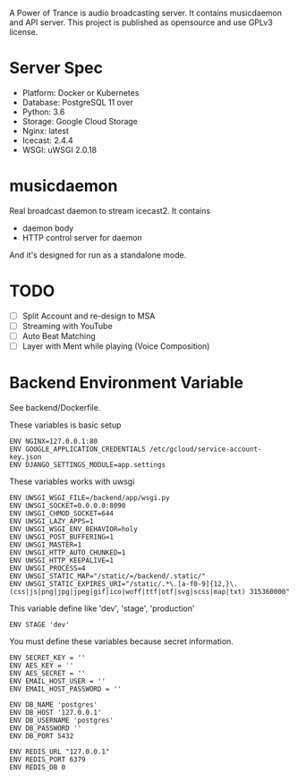 A Power of Trance is audio broadcasting server. 
It contains musicdaemon and API server.
This project is published as opensource and use GPLv3 license.

# Server Spec
- Platform: Docker or Kubernetes
- Database: PostgreSQL 11 over
- Python: 3.6
- Storage: Google Cloud Storage
- Nginx: latest
- Icecast: 2.4.4
- WSGI: uWSGI 2.0.18

# musicdaemon
Real broadcast daemon to stream icecast2.
It contains

- daemon body
- HTTP control server for daemon

And it's designed for run as a standalone mode.

# TODO
- [ ] Split Account and re-design to MSA
- [ ] Streaming with YouTube
- [ ] Auto Beat Matching
- [ ] Layer with Ment while playing (Voice Composition)

# Backend Environment Variable
See backend/Dockerfile.

These variables is basic setup

    ENV NGINX=127.0.0.1:80
    ENV GOOGLE_APPLICATION_CREDENTIALS /etc/gcloud/service-account-key.json
    ENV DJANGO_SETTINGS_MODULE=app.settings
    
These variables works with uwsgi

    ENV UWSGI_WSGI_FILE=/backend/app/wsgi.py
    ENV UWSGI_SOCKET=0.0.0.0:8090 
    ENV UWSGI_CHMOD_SOCKET=644
    ENV UWSGI_LAZY_APPS=1 
    ENV UWSGI_WSGI_ENV_BEHAVIOR=holy 
    ENV UWSGI_POST_BUFFERING=1
    ENV UWSGI_MASTER=1 
    ENV UWSGI_HTTP_AUTO_CHUNKED=1 
    ENV UWSGI_HTTP_KEEPALIVE=1 
    ENV UWSGI_PROCESS=4
    ENV UWSGI_STATIC_MAP="/static/=/backend/.static/" 
    ENV UWSGI_STATIC_EXPIRES_URI="/static/.*\.[a-f0-9]{12,}\.(css|js|png|jpg|jpeg|gif|ico|woff|ttf|otf|svg|scss|map|txt) 315360000"
    
This variable define like 'dev', 'stage', 'production'

    ENV STAGE 'dev'

You must define these variables because secret information.

    ENV SECRET_KEY = ''
    ENV AES_KEY = ''
    ENV AES_SECRET = ''
    ENV EMAIL_HOST_USER = ''
    ENV EMAIL_HOST_PASSWORD = ''
    
    ENV DB_NAME 'postgres'
    ENV DB_HOST '127.0.0.1'
    ENV DB_USERNAME 'postgres'
    ENV DB_PASSWORD ''
    ENV DB_PORT 5432
    
    ENV REDIS_URL "127.0.0.1"
    ENV REDIS_PORT 6379
    ENV REDIS_DB 0